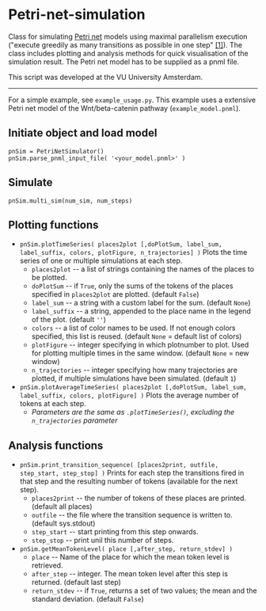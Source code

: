 # Petri-net-simulation

Class for simulating [Petri net](https://en.wikipedia.org/wiki/Petri_net) models using maximal parallelism execution ("execute greedily as many transitions as possible in one step" [[1]](http://www.cs.vu.nl/~wanf/pubs/fmsb08.pdf)). The class includes plotting and analysis methods for quick visualisation of the simulation result. The Petri net model has to be supplied as a pnml file.

This script was developed at the VU University Amsterdam.

***

For a simple example, see `example_usage.py`. This example uses a extensive Petri net model of the Wnt/beta-catenin pathway (`example_model.pnml`).

## Initiate object and load model
```
pnSim = PetriNetSimulator()
pnSim.parse_pnml_input_file( '<your_model.pnml>' )
```

## Simulate
`pnSim.multi_sim(num_sim, num_steps)`


## Plotting functions

- `pnSim.plotTimeSeries( places2plot [,doPlotSum, label_sum, label_suffix, colors, plotFigure, n_trajectories] )`
  Plots the time series of one or multiple simulations at each step.
  - `places2plot` -- a list of strings containing the names of the places to be plotted.
  - `doPlotSum` -- if `True`, only the sums of the tokens of the places specified in `places2plot` are plotted. (default `False`)
  - `label_sum` -- a string with a custom label for the sum. (default `None`)
  - `label_suffix` -- a string, appended to the place name in the legend of the plot. (default `''`)
  - `colors` -- a list of color names to be used. If not enough colors specified, this list is reused. (default `None` = default list of colors)
  - `plotFigure` -- integer specifying in which plotnumber to plot. Used for plotting multiple times in the same window. (default `None` = new window)
  - `n_trajectories` -- integer specifying how many trajectories are plotted, if multiple simulations have been simulated.  (default `1`)
- `pnSim.plotAverageTimeSeries( places2plot [,doPlotSum, label_sum, label_suffix, colors, plotFigure] )`
  Plots the average number of tokens at each step.
  - *Parameters are the same as `.plotTimeSeries()`, excluding the `n_trajectories` parameter*


## Analysis functions
- `pnSim.print_transition_sequence( [places2print, outfile, step_start, step_stop] )`
  Prints for each step the transitions fired in that step and the resulting number of tokens (available for the next step).
  - `places2print` -- the number of tokens of these places are printed. (default all places)
  - `outfile` -- the file where the transition sequence is written to. (default sys.stdout)
  - `step_start` -- start printing from this step onwards.
  - `step_stop` -- print unil this number of steps.
- `pnSim.getMeanTokenLevel( place [,after_step, return_stdev] )`
  - `place` -- Name of the place for which the mean token level is retrieved.
  - `after_step` -- integer. The mean token level after this step is returned. (default last step)
  - `return_stdev` -- if `True`, returns a set of two values; the mean and the standard deviation. (default `False`)

